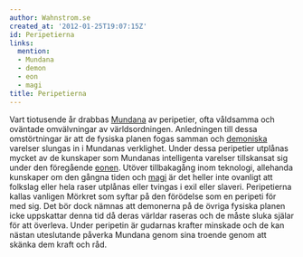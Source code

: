 ```yaml
---
author: Wahnstrom.se
created_at: '2012-01-25T19:07:15Z'
id: Peripetierna
links:
  mention:
  - Mundana
  - demon
  - eon
  - magi
title: Peripetierna
---
```


Vart tiotusende år drabbas [Mundana] av peripetier, ofta våldsamma och oväntade omvälvningar av
världsordningen. Anledningen till dessa omstörtningar är att de fysiska planen fogas samman och
[demoniska] varelser slungas in i Mundanas verklighet. Under dessa peripetier utplånas mycket av de
kunskaper som Mundanas intelligenta varelser tillskansat sig under den föregående [eonen]. Utöver
tillbakagång inom teknologi, allehanda kunskaper om den gångna tiden och [magi] är det heller inte
ovanligt att folkslag eller hela raser utplånas eller tvingas i exil eller slaveri. Peripetierna
kallas vanligen Mörkret som syftar på den förödelse som en peripeti för med sig. Det bör dock nämnas
att demonerna på de övriga fysiska planen icke uppskattar denna tid då deras världar raseras och de
måste sluka själar för att överleva. Under peripetin är gudarnas krafter minskade och de kan nästan
uteslutande påverka Mundana genom sina troende genom att skänka dem kraft och råd.

  [Mundana]: Mundana
  [demoniska]: demon
  [eonen]: eon
  [magi]: magi